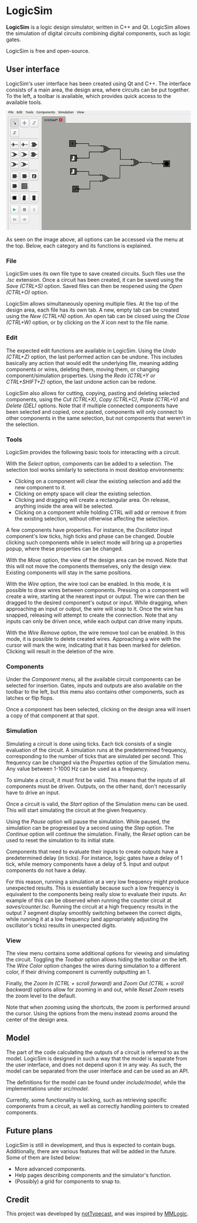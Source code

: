 # LogicSim

**LogicSim** is a logic design simulator, written in C++ and Qt. LogicSim allows the simulation of digital circuits combining digital components, such as logic gates.

LogicSim is free and open-source.

## User interface

LogicSim's user interface has been created using Qt and C++. The interface consists of a main area, the design area, where circuits can be put together. To the left, a toolbar is available, which provides quick access to the available tools.

<p align="center">
  <img src="screenshots/main_ui.png">
</p>

As seen on the image above, all options can be accessed via the menu at the top. Below, each category and its functions is explained.

### File

LogicSim uses its own file type to save created circuits. Such files use the *.lsc* extension. Once a circuit has been created, it can be saved using the *Save (CTRL+S)* option. Saved files can then be reopened using the *Open (CTRL+O)* option.

LogicSim allows simultaneously opening multiple files. At the top of the design area, each file has its own tab. A new, empty tab can be created using the *New (CTRL+N)* option. An open tab can be closed using the *Close (CTRL+W)* option, or by clicking on the *X* icon next to the file name.

### Edit

The expected edit functions are available in LogicSim. Using the *Undo (CTRL+Z)* option, the last performed action can be undone. This includes basically any action that would edit the underlying file, meaning adding components or wires, deleting them, moving them, or changing component/simulation properties. Using the *Redo (CTRL+Y or CTRL+SHIFT+Z)* option, the last undone action can be redone.

LogicSim also allows for cutting, copying, pasting and deleting selected components, using the *Cut (CTRL+X)*, *Copy (CTRL+C)*, *Paste (CTRL+V)* and *Delete (DEL)* options. Note that if multiple connected components have been selected and copied, once pasted, components will only connect to other components in the same selection, but not components that weren't in the selection.

### Tools

LogicSim provides the following basic tools for interacting with a circuit.

With the *Select* option, components can be added to a selection. The selection tool works similarly to selections in most desktop environments:
* Clicking on a component will clear the existing selection and add the new component to it.
* Clicking on empty space will clear the existing selection.
* Clicking and dragging will create a rectangular area. On release, anything inside the area will be selected.
* Clicking on a component while holding CTRL will add or remove it from the existing selection, without otherwise affecting the selection.

A few components have properties. For instance, the *Oscillator* input component's low ticks, high ticks and phase can be changed. Double clicking such components while in select mode will bring up a properties popup, where these properties can be changed.

With the *Move* option, the view of the design area can be moved. Note that this will not move the components themselves, only the design view. Existing components will stay in the same positions.

With the *Wire* option, the wire tool can be enabled. In this mode, it is possible to draw wires between components. Pressing on a component will create a wire, starting at the nearest input or output. The wire can then be dragged to the desired component's output or input. While dragging, when approaching an input or output, the wire will snap to it. Once the wire has snapped, releasing will attempt to create the connection. Note that any inputs can only be driven once, while each output can drive many inputs.

With the *Wire Remove* option, the wire remove tool can be enabled. In this mode, it is possible to delete created wires. Approaching a wire with the cursor will mark the wire, indicating that it has been marked for deletion. Clicking will result in the deletion of the wire.

### Components

Under the *Component* menu, all the available circuit components can be selected for insertion. Gates, inputs and outputs are also available on the toolbar to the left, but this menu also contains other components, such as latches or flip flops.

Once a component has been selected, clicking on the design area will insert a copy of that component at that spot.

### Simulation

Simulating a circuit is done using ticks. Each tick consists of a single evaluation of the circuit. A simulation runs at the predetermined frequency, corresponding to the number of ticks that are simulated per second. This frequency can be changed via the *Properties* option of the Simulation menu. Any value between 1-1000 Hz can be used as a frequency.

To simulate a circuit, it must first be valid. This means that the inputs of all components must be driven. Outputs, on the other hand, don't necessarily have to drive an input.

Once a circuit is valid, the *Start* option of the Simulation menu can be used. This will start simulating the circuit at the given frequency.

Using the *Pause* option will pause the simulation. While paused, the simulation can be progressed by a second using the *Step* option. The *Continue* option will continue the simulation. Finally, the *Reset* option can be used to reset the simulation to its initial state.

Components that need to evaluate their inputs to create outputs have a predetermined delay (in ticks). For instance, logic gates have a delay of 1 tick, while memory components have a delay of 5. Input and output components do not have a delay.

For this reason, running a simulation at a very low frequency might produce unexpected results. This is essentially because such a low frequency is equivalent to the components being really slow to evaluate their inputs. An example of this can be observed when running the counter circuit at *saves/counter.lsc*. Running the circuit at a high frequency results in the output 7 segment display smoothly switching between the correct digits, while running it at a low frequency (and appropriately adjusting the oscillator's ticks) results in unexpected digits.

### View

The view menu contains some additional options for viewing and simulating the circuit. Toggling the *Toolbar* option allows hiding the toolbar on the left. The *Wire Color* option changes the wires during simulation to a different color, if their driving component is currently outputting an 1.

Finally, the *Zoom In (CTRL + scroll forward)* and *Zoom Out (CTRL + scroll backward)* options allow for zooming in and out, while *Reset Zoom* resets the zoom level to the default.

Note that when zooming using the shortcuts, the zoom is performed around the cursor. Using the options from the menu instead zooms around the center of the design area.

## Model

The part of the code calculating the outputs of a circuit is referred to as the model. LogicSim is designed in such a way that the model is separate from the user interface, and does not depend upon it in any way. As such, the model can be separated from the user interface and can be used as an API.

The definitions for the model can be found under *include/model*, while the implementations under *src/model*.

Currently, some functionality is lacking, such as retrieving specific components from a circuit, as well as correctly handling pointers to created components.

## Future plans

LogicSim is still in development, and thus is expected to contain bugs. Additionally, there are various features that will be added in the future. Some of them are listed below:

* More advanced components.
* Help pages describing components and the simulator's function.
* (Possibly) a grid for components to snap to.

## Credit

This project was developed by [notTypecast](https://www.github.com/notTypecast), and was inspired by [MMLogic](https://www.softronix.com/logic.html).
